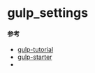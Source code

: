 # gulp_settings

#### 参考
 - [gulp-tutorial](https://github.com/kogakure/gulp-tutorial)
 - [gulp-starter](https://github.com/greypants/gulp-starter)
 - 
